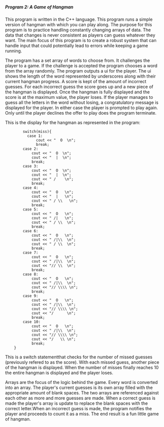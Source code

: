 ##### Program 2: A Game of Hangman
This program is written in the C++ language. This program runs a simple version of hangman with which you can play along. The purpose for this program is to practice handling constantly changing arrays of data. The data that changes is never consistent as players can guess whatever they want. The main focus of this program is to create a robust system that can handle input that could potentially lead to errors while keeping a game running.

The program has a set array of words to choose from. It challenges the player to a game. If the challenge is accepted the program chooses a word from the array randomly. The program outputs a ui for the player. The ui shows the length of the word represented by underscores along with their current hangman progress. A score is kept of the amount of incorrect guesses. For each incorrect guess the score goes up and a new piece of the hangman is displayed. Once the hangman is fully displayed and the score is at the maximum value, the player loses. If the player manages to guess all the letters in the word without losing, a congratulatory message is displayed for the player. In either case the player is prompted to play again. Only until the player declines the offer to play does the program terminate.

This is the display for the hangman as represented in the program:

	    	switch(miss){
			  case 1:
				  cout << "  O  \n";
				  break;
			case 2:
				cout << "  O  \n";
				cout << "  |  \n";
				break;
			case 3:
				cout << "  O  \n";
				cout << "  |  \n";
				cout << " /    \n";
				break;
			case 4:
				cout << "  O   \n";
				cout << "  |   \n";
				cout << " / \\   \n";
				break;
			case 5:
				cout << "  O   \n";
				cout << " /|   \n";
				cout << " / \\  \n";
				break;
			case 6:
				cout << "  O   \n";
				cout << " /|\\  \n";
				cout << " / \\  \n";
				break;
			case 7:
				cout << "  O   \n";
				cout << " /|\\  \n";
				cout << "// \\  \n";
				break;
			case 8:
				cout << "  O   \n";
				cout << " /|\\  \n";
				cout << "// \\\\ \n";
				break;
			case 9:
				cout << "  O   \n";
				cout << " /|\\  \n";
				cout << "// \\\\ \n";
				cout << "/      \n";
				break;
			case 10:
				cout << "  O   \n";
				cout << " /|\\  \n";
				cout << "// \\\\ \n";
				cout << "/   \\ \n";
				break;
		}

This is a switch statementthat checks for the number of missed guesses (previously refered to as the score). With each missed guess, another piece of the hangman is displayed. When the number of misses finally reaches 10 the entire hangman is displayed and the player loses.

Arrays are the focus of the logic behind the game. Every word is converted into an array. The player's current guesses is its own array filled with the appropriate amount of blank spaces. The two arrays are referenced against each other as more and more guesses are made. When a correct guess is made the player's array is update to replace the blank spaces with the correct letter.When an incorrect guess is made, the program notifies the player and proceeds to count it as a miss. The end result is a fun little game of hangman.
